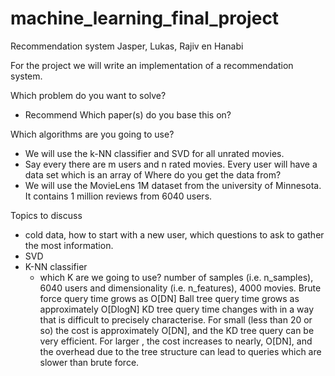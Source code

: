 # machine_learning_final_project
Recommendation system
Jasper, Lukas, Rajiv en Hanabi

For the project we will write an implementation of a recommendation system.

Which problem do you want to solve?
- Recommend 
Which paper(s) do you base this on? 

Which algorithms are you going to use?
- We will use the k-NN classifier and SVD for all unrated movies.
- Say every there are m users and n rated movies. Every user will have a data set which is an array of 
Where do you get the data from?
- We will use the MovieLens 1M dataset from the university of Minnesota. It contains 1 million reviews from 6040 users.

Topics to discuss
- cold data, how to start with a new user, which questions to ask to gather the most information.
- SVD
- K-NN classifier
  - which K are we going to use?
    number of samples (i.e. n_samples), 6040 users and dimensionality (i.e. n_features), 4000 movies.
    Brute force query time grows as O[DN]
    Ball tree query time grows as approximately O[DlogN]
    KD tree query time changes with  in a way that is difficult to precisely characterise. For small  (less than 20 or so) the cost is approximately O[DN], and the KD tree query can be very efficient. For larger , the cost increases to nearly, O[DN], and the overhead due to the tree structure can lead to queries which are slower than brute force.
